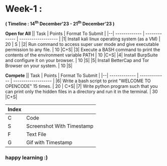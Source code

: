 
# Week-1 : 

**( Timeline : 14<sup>th</sup> December'23 - 21<sup>th</sup> December'23 )**

**Open for All**
|| Task		| Points	|	Format To Submit	|
|--| ------------- 	| -------------	|	-------------------		|
|1| Install kali linux operating system (as a VM) | 20  |	S	|
|2| Run command to access super user mode and give executable permission to any file. | 10  |C+S|
|3| Execute a BASH command to print the contents of the environment variable PATH  | 10  |C+S|
|4| Install BurpSuite and configure it on your browser.  | 10  |S|
|5| Install BetterCap and Tor Browser on your system. | 10 |S|

**Compete**
|| Task		| Points	|	Format To Submit	|
|--| ------------- 	| -------------	|	-------------------		|
|6| Write a bash script to print "WELCOME TO OPENCODE" 15 times. | 20 | C+S|
|7| Write python program such that you can print only the hidden files in a directory and run it in the terminal. | 30  |C+S|

| Index |            |
| ----- | ---------- |
| C     | Code       |
| S     | Screenshot With Timestamp |
| F     | Text File  |
| G     | Gif with Timestamp       |


### happy learning :)
